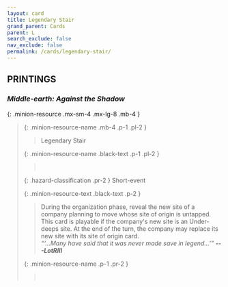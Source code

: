 ```yaml
---
layout: card
title: Legendary Stair
grand_parent: Cards
parent: L
search_exclude: false
nav_exclude: false
permalink: /cards/legendary-stair/
---
```


## PRINTINGS


### _Middle-earth: Against the Shadow_

{: .minion-resource .mx-sm-4 .mx-lg-8 .mb-4 }
> {: .minion-resource-name .mb-4 .p-1 .pl-2 }
> > <div class="hazard-mp"></div>
> > <div class="card-name">Legendary Stair</div>
>
> {: .minion-resource-name .black-text .p-1 .pl-2 }
> > &nbsp;
>
> {: .hazard-classification .pr-2 }
> Short-event
>
> {: .minion-resource-text .black-text .p-2 }
> > During the organization phase, reveal the new site of a company planning to move whose site of origin is untapped. This card is playable if the company's new site is an Under-deeps site. At the end of the turn, the company may replace its new site with its site of origin card. <br>_“‘...Many have said that it was never made save in legend...’”_ ***---&#65279;LotRIII*** 
> 
> {: .minion-resource-name .p-1 .pr-2 }
> > <div class="card-shield"></div>
> > <div class="card-corruption-white">&nbsp;</div>
